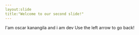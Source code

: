 ```yaml
---
layout:slide
title:"Welcome to our second slide!"
---
```

I'am oscar kanangila and i am dev
Use the left arrow to go back!
